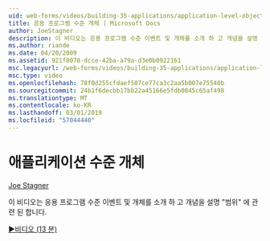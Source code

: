 ```yaml
---
uid: web-forms/videos/building-35-applications/application-level-objects
title: 응용 프로그램 수준 개체 | Microsoft Docs
author: JoeStagner
description: 이 비디오는 응용 프로그램 수준 이벤트 및 개체를 소개 하 고 개념을 설명 &quot;범위&quot; 에 관련 된 합니다.
ms.author: riande
ms.date: 04/20/2009
ms.assetid: 921f8078-dcce-42ba-a79a-d3e0b0922161
msc.legacyurl: /web-forms/videos/building-35-applications/application-level-objects
msc.type: video
ms.openlocfilehash: 78f0d255cfdaef587ce77ca3c2aa5b007e75540b
ms.sourcegitcommit: 24b1f6decbb17bb22a45166e5fdb0845c65af498
ms.translationtype: MT
ms.contentlocale: ko-KR
ms.lasthandoff: 03/01/2019
ms.locfileid: "57044440"
---
```

<a name="application-level-objects"></a>애플리케이션 수준 개체
====================
[Joe Stagner](https://github.com/JoeStagner)

이 비디오는 응용 프로그램 수준 이벤트 및 개체를 소개 하 고 개념을 설명 &quot;범위&quot; 에 관련 된 합니다.

[&#9654;비디오 (13 분)](https://channel9.msdn.com/Blogs/ASP-NET-Site-Videos/application-level-objects)
